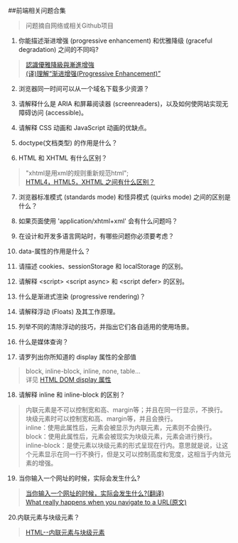 ##前端相关问题合集
>问题摘自网络或相关Github项目


1. 你能描述渐进增强 (progressive enhancement) 和优雅降级 (graceful degradation) 之间的不同吗?
>[認識優雅降級與漸進增強](http://augus-blog.logdown.com/posts/143403-graceful_degradation_and_progressive_enhancement)<br>
[(译)理解“渐进增强(Progressive Enhancement)”](http://ued.taobao.org/blog/2008/10/understanding-progressiveen-hancement-chs-translation/)

2. 浏览器同一时间可以从一个域名下载多少资源？

3. 请解释什么是 ARIA 和屏幕阅读器 (screenreaders)，以及如何使网站实现无障碍访问 (accessible)。

4. 请解释 CSS 动画和 JavaScript 动画的优缺点。

5. doctype(文档类型) 的作用是什么？

6. HTML 和 XHTML 有什么区别？
>"xhtml是用xml的规则重新规范html";<br>
>[HTML4，HTML5，XHTML 之间有什么区别？](http://www.zhihu.com/question/19818208)

7. 浏览器标准模式 (standards mode) 和怪异模式 (quirks mode) 之间的区别是什么？

8. 如果页面使用 'application/xhtml+xml' 会有什么问题吗？

9. 在设计和开发多语言网站时，有哪些问题你必须要考虑？

10. data-属性的作用是什么？

11. 请描述 cookies、sessionStorage 和 localStorage 的区别。

12. 请解释 &lt;script&gt; &lt;script async&gt; 和 &lt;script defer&gt; 的区别。

13. 什么是渐进式渲染 (progressive rendering)？

14. 请解释浮动 (Floats) 及其工作原理。

15. 列举不同的清除浮动的技巧，并指出它们各自适用的使用场景。

16. 什么是媒体查询？

17. 请罗列出你所知道的 display 属性的全部值
> block, inline-block, inline, none, table...<br>
详见 [HTML DOM display 属性](http://www.w3school.com.cn/jsref/prop_style_display.asp)

18. 请解释 inline 和 inline-block 的区别？
>内联元素是不可以控制宽和高、margin等；并且在同一行显示，不换行。<br>
块级元素时可以控制宽和高、margin等，并且会换行。<br>
inline：使用此属性后，元素会被显示为内联元素，元素则不会换行。<br>
block：使用此属性后，元素会被现实为块级元素，元素会进行换行。<br>
inline-block：是使元素以块级元素的形式呈现在行内。意思就是说，让这个元素显示在同一行不换行，但是又可以控制高度和宽度，这相当于内敛元素的增强。<br>

19. 当你输入一个网址的时候，实际会发生什么?
>[当你输入一个网址的时候，实际会发生什么?(翻译)](http://www.cnblogs.com/wenanry/archive/2010/02/25/1673368.html)<br>
>[What really happens when you navigate to a URL(原文)](http://igoro.com/archive/what-really-happens-when-you-navigate-to-a-url/)

20.内联元素与块级元素？
>[HTML--内联元素与块级元素](http://blog.csdn.net/u010758724/article/details/49318887)